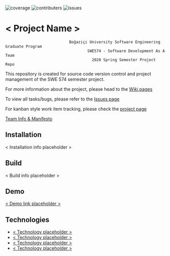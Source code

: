 ![coverage](https://img.shields.io/badge/coverage----blue) ![contributers](https://img.shields.io/badge/contributors-3-lightgrey) ![issues](https://img.shields.io/badge/issues-0%20open-green)
# < Project Name >
```
                            Boğaziçi University Software Engineering Graduate Program
                                    SWE574 - Software Development As A Team
                                      2020 Spring Semester Project Repo
```
This repository is created for source code version control and project management of the SWE 574 semester project.

For more information about the project, please head to the [Wiki pages](https://github.com/sinag/SWE574/wiki)

To view all tasks/bugs, please refer to the [Issues page](https://github.com/sinag/SWE574/issues)

For kanban style work item tracking, please check the [project page](https://github.com/sinag/SWE574/projects/2)

[Team Info & Manifesto](https://github.com/sinag/SWE574/wiki/Team-&-Manifesto)
## Installation

< Installation info placeholder >

## Build

< Build info placeholder >

## Demo

[< Demo link placeholder >](https://github.com/sinag/SWE574)

## Technologies
* [< Technology placeholder >](https://github.com/sinag/SWE574)
* [< Technology placeholder >](https://github.com/sinag/SWE574)
* [< Technology placeholder >](https://github.com/sinag/SWE574)
* [< Technology placeholder >](https://github.com/sinag/SWE574)
